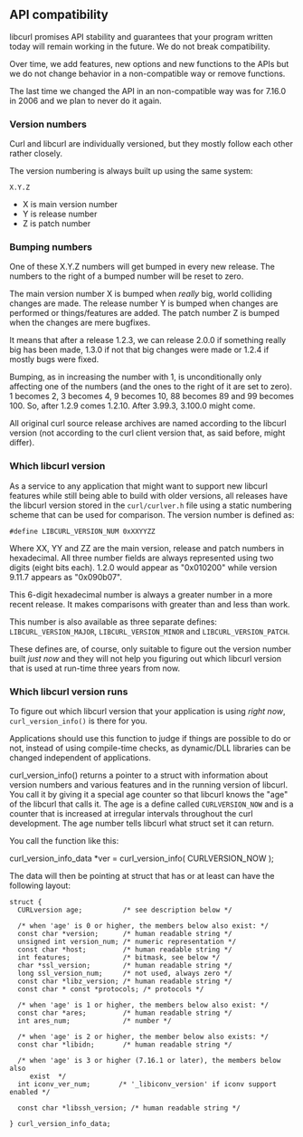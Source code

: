 ## API compatibility

libcurl promises API stability and guarantees that your program written today
will remain working in the future. We do not break compatibility.

Over time, we add features, new options and new functions to the APIs but we
do not change behavior in a non-compatible way or remove functions.

The last time we changed the API in an non-compatible way was for 7.16.0 in
2006 and we plan to never do it again.

### Version numbers

Curl and libcurl are individually versioned, but they mostly follow each other
rather closely.

The version numbering is always built up using the same system:

    X.Y.Z

 - X is main version number
 - Y is release number
 - Z is patch number

### Bumping numbers

One of these X.Y.Z numbers will get bumped in every new release. The numbers to
the right of a bumped number will be reset to zero.

The main version number X is bumped when *really* big, world colliding changes
are made. The release number Y is bumped when changes are performed or
things/features are added. The patch number Z is bumped when the changes are
mere bugfixes.

It means that after a release 1.2.3, we can release 2.0.0 if something really
big has been made, 1.3.0 if not that big changes were made or 1.2.4 if mostly
bugs were fixed.

Bumping, as in increasing the number with 1, is unconditionally only affecting
one of the numbers (and the ones to the right of it are set to zero). 1
becomes 2, 3 becomes 4, 9 becomes 10, 88 becomes 89 and 99 becomes 100. So,
after 1.2.9 comes 1.2.10. After 3.99.3, 3.100.0 might come.

All original curl source release archives are named according to the libcurl
version (not according to the curl client version that, as said before, might
differ).

### Which libcurl version

As a service to any application that might want to support new libcurl
features while still being able to build with older versions, all releases
have the libcurl version stored in the `curl/curlver.h` file using a static
numbering scheme that can be used for comparison. The version number is
defined as:

    #define LIBCURL_VERSION_NUM 0xXXYYZZ

Where XX, YY and ZZ are the main version, release and patch numbers in
hexadecimal. All three number fields are always represented using two digits
(eight bits each). 1.2.0 would appear as "0x010200" while version 9.11.7
appears as "0x090b07".

This 6-digit hexadecimal number is always a greater number in a more recent
release. It makes comparisons with greater than and less than work.

This number is also available as three separate defines:
`LIBCURL_VERSION_MAJOR`, `LIBCURL_VERSION_MINOR` and `LIBCURL_VERSION_PATCH`.

These defines are, of course, only suitable to figure out the version number
built *just now* and they will not help you figuring out which libcurl version
that is used at run-time three years from now.

### Which libcurl version runs

To figure out which libcurl version that your application is using *right
now*, `curl_version_info()` is there for you.

Applications should use this function to judge if things are possible to do or
not, instead of using compile-time checks, as dynamic/DLL libraries can be
changed independent of applications.

curl_version_info() returns a pointer to a struct with information about
version numbers and various features and in the running version of
libcurl. You call it by giving it a special age counter so that libcurl knows
the "age" of the libcurl that calls it. The age is a define called
`CURLVERSION_NOW` and is a counter that is increased at irregular intervals
throughout the curl development. The age number tells libcurl what struct set
it can return.

You call the function like this:

   curl_version_info_data *ver = curl_version_info( CURLVERSION_NOW );

The data will then be pointing at struct that has or at least can have the
following layout:

    struct {
      CURLversion age;          /* see description below */

      /* when 'age' is 0 or higher, the members below also exist: */
      const char *version;      /* human readable string */
      unsigned int version_num; /* numeric representation */
      const char *host;         /* human readable string */
      int features;             /* bitmask, see below */
      char *ssl_version;        /* human readable string */
      long ssl_version_num;     /* not used, always zero */
      const char *libz_version; /* human readable string */
      const char * const *protocols; /* protocols */

      /* when 'age' is 1 or higher, the members below also exist: */
      const char *ares;         /* human readable string */
      int ares_num;             /* number */

      /* when 'age' is 2 or higher, the member below also exists: */
      const char *libidn;       /* human readable string */

      /* when 'age' is 3 or higher (7.16.1 or later), the members below also
         exist  */
      int iconv_ver_num;       /* '_libiconv_version' if iconv support enabled */

      const char *libssh_version; /* human readable string */

    } curl_version_info_data;
